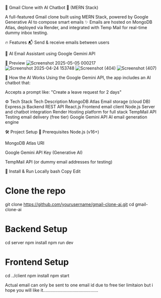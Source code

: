 📧 Gmail Clone with AI Chatbot 💬 (MERN Stack)
<!-- Add your screenshot here -->

A full-featured Gmail clone built using MERN Stack, powered by Google Generative AI to compose smart emails ✨
Emails are hosted on MongoDB Atlas, deployed via Render, and integrated with Temp Mail for real-time dummy inbox testing.

🔥 Features
📬 Send & receive emails between users

🤖 AI Email Assistant using Google Gemini API



📸 Preview
![Screenshot 2025-05-05 000217](https://github.com/user-attachments/assets/35fc3a5b-1b9d-449e-8b46-57103ef7fc30)
![Screenshot 2025-04-24 153748](https://github.com/user-attachments/assets/1c74e5ce-4169-4447-88b3-969b2c689e06)
![Screenshot (404)](https://github.com/user-attachments/assets/4f10afe6-5f22-4354-873d-f774527f06f5)
![Screenshot (407)](https://github.com/user-attachments/assets/a0c15474-42c8-4e46-a01d-a704157eef80)






🧠 How the AI Works
Using the Google Gemini API, the app includes an AI chatbot that:

Accepts a prompt like: "Create a leave request for 2 days"



⚙️ Tech Stack
Tech	Description
MongoDB Atlas	Email storage (cloud DB)
Express.js	Backend REST API
React.js	Frontend email client
Node.js	Server and chatbot integration
Render	Hosting platform for full stack
TempMail API	Testing email delivery (free tier)
Google Gemini API	AI email generation engine

🛠️ Project Setup
🧾 Prerequisites
Node.js (v16+)

MongoDB Atlas URI

Google Gemini API Key (Generative AI)

TempMail API (or dummy email addresses for testing)

🔌 Install & Run Locally
bash
Copy
Edit
# Clone the repo
git clone https://github.com/yourusername/gmail-clone-ai.git
cd gmail-clone-ai

# Backend Setup
cd server
npm install
npm run dev

# Frontend Setup
cd ../client
npm install
npm start

Actual email can only be sent to one email id due to free tier limitaion but i hope you will like it.............................................



